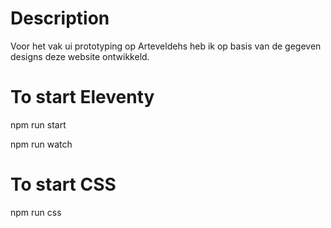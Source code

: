 # Description
Voor het vak ui prototyping op Arteveldehs heb ik op basis van de gegeven designs deze website ontwikkeld.

# To start Eleventy

npm run start

npm run watch

# To start CSS

npm run css
